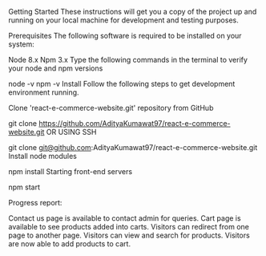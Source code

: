 Getting Started
These instructions will get you a copy of the project up and running on your local machine for development and testing purposes.

Prerequisites
The following software is required to be installed on your system:

Node 8.x
Npm 3.x
Type the following commands in the terminal to verify your node and npm versions

node -v
npm -v
Install
Follow the following steps to get development environment running.

Clone 'react-e-commerce-website.git' repository from GitHub

git clone https://github.com/AdityaKumawat97/react-e-commerce-website.git
OR USING SSH

git clone git@github.com:AdityaKumawat97/react-e-commerce-website.git
Install node modules

npm install
Starting front-end servers

npm start

Progress report:

Contact us page is available to contact admin for queries.
Cart page is available to see products added into carts.
Visitors can redirect from one page to another page.
Visitors can view and search for products.
Visitors are now able to add products to cart.
